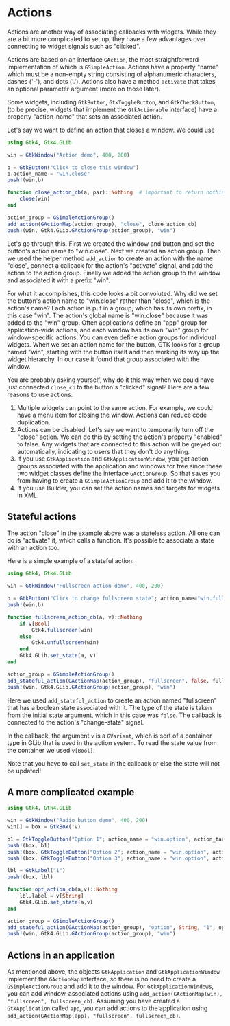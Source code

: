 # Actions

Actions are another way of associating callbacks with widgets. While they are a bit more complicated to set up, they have a few advantages over connecting to widget signals such as "clicked".

Actions are based on an interface `GAction`, the most straightforward implementation of which is `GSimpleAction`. Actions have a property "name" which must be a non-empty string consisting of alphanumeric characters, dashes ('-'), and dots ('.'). Actions also have a method `activate` that takes an optional parameter argument (more on those later).

Some widgets, including `GtkButton`, `GtkToggleButton`, and `GtkCheckButton`, (to be precise, widgets that implement the `GtkActionable` interface) have a property "action-name" that sets an associated action.

Let's say we want to define an action that closes a window. We could use
```julia
using Gtk4, Gtk4.GLib

win = GtkWindow("Action demo", 400, 200)

b = GtkButton("Click to close this window")
b.action_name = "win.close"
push!(win,b)

function close_action_cb(a, par)::Nothing  # important to return nothing!
    close(win)
end

action_group = GSimpleActionGroup()
add_action(GActionMap(action_group), "close", close_action_cb)
push!(win, Gtk4.GLib.GActionGroup(action_group), "win")
```
Let's go through this. First we created the window and button and set the button's action name to "win.close". Next we created an action group. Then we used the helper method `add_action` to create an action with the name "close", connect a callback for the action's "activate" signal, and add the action to the action group. Finally we added the action group to the window and associated it with a prefix "win".

For what it accomplishes, this code looks a bit convoluted.
Why did we set the button's action name to "win.close" rather than "close", which is the action's name? Each action is put in a group, which has its own prefix, in this case "win". The action's global name is "win.close" because it was added to the "win" group. Often applications define an "app" group for application-wide actions, and each window has its own "win" group for window-specific actions. You can even define action groups for individual widgets. When we set an action name for the button, GTK looks for a group named "win", starting with the button itself and then working its way up the widget hierarchy. In our case it found that group associated with the window.

You are probably asking yourself, why do it this way when we could have just connected `close_cb` to the button's "clicked" signal? Here are a few reasons to use actions:

1. Multiple widgets can point to the same action. For example, we could have a menu item for closing the window. Actions can reduce code duplication.
2. Actions can be disabled. Let's say we want to temporarily turn off the "close" action. We can do this by setting the action's property "enabled" to false. Any widgets that are connected to this action will be greyed out automatically, indicating to users that they don't do anything.
3. If you use `GtkApplication` and `GtkApplicationWindow`, you get action groups associated with the application and windows for free since these two widget classes define the interface `GActionGroup`. So that saves you from having to create a `GSimpleActionGroup` and add it to the window.
4. If you use Builder, you can set the action names and targets for widgets in XML.

## Stateful actions

The action "close" in the example above was a stateless action.
All one can do is "activate" it, which calls a function.
It's possible to associate a state with an action too.

Here is a simple example of a stateful action:
```julia
using Gtk4, Gtk4.GLib

win = GtkWindow("Fullscreen action demo", 400, 200)

b = GtkButton("Click to change fullscreen state"; action_name="win.fullscreen")
push!(win,b)

function fullscreen_action_cb(a, v)::Nothing
    if v[Bool]
        Gtk4.fullscreen(win)
    else
        Gtk4.unfullscreen(win)
    end
    Gtk4.GLib.set_state(a, v)
end

action_group = GSimpleActionGroup()
add_stateful_action(GActionMap(action_group), "fullscreen", false, fullscreen_action_cb)
push!(win, Gtk4.GLib.GActionGroup(action_group), "win")
```

Here we used `add_stateful_action` to create an action named "fullscreen" that has a boolean state associated with it. The type of the state is taken from the initial state argument, which in this case was `false`.
The callback is connected to the action's "change-state" signal.

In the callback, the argument `v` is a `GVariant`, which is sort of a container type in GLib that is used in the action system.
To read the state value from the container we used `v[Bool]`.

Note that you have to call `set_state` in the callback or else the state will not be updated!

## A more complicated example

```julia
using Gtk4, Gtk4.GLib

win = GtkWindow("Radio button demo", 400, 200)
win[] = box = GtkBox(:v)

b1 = GtkToggleButton("Option 1"; action_name = "win.option", action_target=GVariant("1"))
push!(box, b1)
push!(box, GtkToggleButton("Option 2"; action_name = "win.option", action_target=GVariant("2"), group = b1))
push!(box, GtkToggleButton("Option 3"; action_name = "win.option", action_target=GVariant("3"), group = b1))

lbl = GtkLabel("1")
push!(box, lbl)

function opt_action_cb(a,v)::Nothing
    lbl.label = v[String]
    Gtk4.GLib.set_state(a,v)
end

action_group = GSimpleActionGroup()
add_stateful_action(GActionMap(action_group), "option", String, "1", opt_action_cb)
push!(win, Gtk4.GLib.GActionGroup(action_group), "win")
```

## Actions in an application

As mentioned above, the objects `GtkApplication` and `GtkApplicationWindow` implement the `GActionMap` interface, so there is no need to create a `GSimpleActionGroup` and add it to the window. For `GtkApplicationWindow`s, you can add window-associated actions using `add_action(GActionMap(win), "fullscreen", fullscreen_cb)`. Assuming you have created a `GtkApplication` called `app`, you can add actions to the application using `add_action(GActionMap(app), "fullscreen", fullscreen_cb)`.